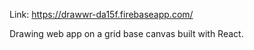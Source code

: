 
Link: https://drawwr-da15f.firebaseapp.com/

Drawing web app on a grid base canvas built with React.
